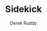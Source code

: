 ---
layout: video
title: Sidekick
video_source: sidekickHawk_640x335.f4v
author: Derek Ruddy
home: no
---